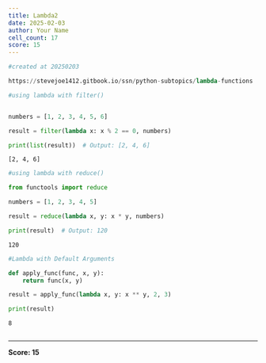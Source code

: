 ```yaml
---
title: Lambda2
date: 2025-02-03
author: Your Name
cell_count: 17
score: 15
---
```


```python
#created at 20250203
```


```python
https://stevejoe1412.gitbook.io/ssn/python-subtopics/lambda-functions
```


```python
#using lambda with filter()
```


```python

```


```python
numbers = [1, 2, 3, 4, 5, 6]
```


```python
result = filter(lambda x: x % 2 == 0, numbers)
```


```python
print(list(result))  # Output: [2, 4, 6]
```

    [2, 4, 6]



```python
#using lambda with reduce()
```


```python
from functools import reduce
```


```python
numbers = [1, 2, 3, 4, 5]
```


```python
result = reduce(lambda x, y: x * y, numbers)
```


```python
print(result)  # Output: 120
```

    120



```python
#Lambda with Default Arguments
```


```python
def apply_func(func, x, y):
    return func(x, y)
```


```python
result = apply_func(lambda x, y: x ** y, 2, 3)
```


```python
print(result) 
```

    8



```python

```


---
**Score: 15**